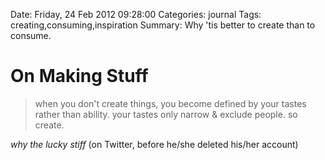 Date: Friday, 24 Feb 2012 09:28:00
Categories: journal
Tags: creating,consuming,inspiration
Summary: Why 'tis better to create than to consume.

# On Making Stuff

> when you don't create things, you become defined by your tastes rather
> than ability. your tastes only narrow &amp; exclude people. so
> create.

_why the lucky stiff_ (on Twitter, before he/she deleted his/her account)